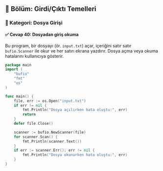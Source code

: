 ## 📘 Bölüm: Girdi/Çıktı Temelleri  
### 🔹 Kategori: Dosya Girişi  
#### ✅ Cevap 40: Dosyadan giriş okuma

Bu program, bir dosyayı (ör. `input.txt`) açar, içeriğini satır satır `bufio.Scanner` ile okur ve her satırı ekrana yazdırır. Dosya açma veya okuma hatalarını kullanıcıya gösterir.

```go
package main
import (
    "bufio"
    "fmt"
    "os"
)

func main() {
    file, err := os.Open("input.txt")
    if err != nil {
        fmt.Println("Dosya açılırken hata oluştu:", err)
        return
    }
    defer file.Close()

    scanner := bufio.NewScanner(file)
    for scanner.Scan() {
        fmt.Println(scanner.Text())
    }
    if err := scanner.Err(); err != nil {
        fmt.Println("Dosya okunurken hata oluştu:", err)
    }
}
```
